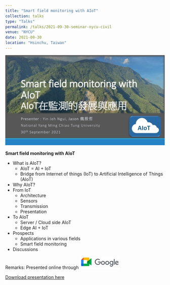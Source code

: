 ```yaml
---
title: "Smart field monitoring with AIoT"
collection: talks
type: "Talks"
permalink: /talks/2021-09-30-seminar-nycu-civil
venue: "NYCU"
date: 2021-09-30
location: "Hsinchu, Taiwan"
---
```


<img src="/files/talks_seminar/20210930-seminar-nycu-civil-smart-field-monitoring-with-aiot.jpg">


**Smart field monitoring with AIoT**
- What is AIoT?
  - AIoT = AI + IoT 
  - Bridge from Internet of things (IoT) to Artificial Intelligence of Things (AIoT)
- Why AIoT?
- From IoT 
  - Architecture
  - Sensors
  - Transmission 
  - Presentation
- To AIoT
  - Server / Cloud side AIoT
  - Edge AI + IoT
- Prospects
  - Applications in various fields
  - Smart field monitoring
- Discussions

Remarks: Presented online through  <img src="/images/google-meet-horizontal-124-40.png">

<a href='https://flyercarol.github.io/files/20210930-seminar-nycu-civil-smart-field-monitoring-with-aiot.pdf'>Download presentation here</a>
